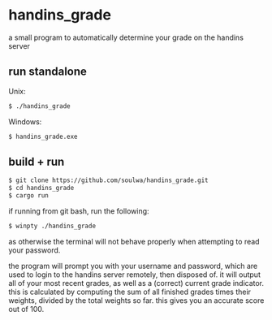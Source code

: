 # handins_grade
a small program to automatically determine your grade on the handins server

## run standalone
Unix:
```bash
$ ./handins_grade
```

Windows:
```bash
$ handins_grade.exe
``` 

## build + run

```bash
$ git clone https://github.com/soulwa/handins_grade.git
$ cd handins_grade
$ cargo run
```

if running from git bash, run the following:
```bash
$ winpty ./handins_grade
```

as otherwise the terminal will not behave properly when attempting to read your password.

the program will prompt you with your username and password, which are used to login to the handins server remotely, then disposed of. it will output all of your most recent grades, as well as a (correct) current grade indicator. this is calculated by computing the sum of all finished grades times their weights, divided by the total weights so far. this gives you an accurate score out of 100.